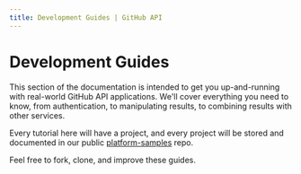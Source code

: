```yaml
---
title: Development Guides | GitHub API
---
```


# Development Guides

This section of the documentation is intended to get you up-and-running with
real-world GitHub API applications. We'll cover everything you need to know, from
authentication, to manipulating results, to combining results with other services.

Every tutorial here will have a project, and every project will be
stored and documented in our public
[platform-samples](https://github.com/github/platform-samples) repo.

Feel free to fork, clone, and improve these guides.
